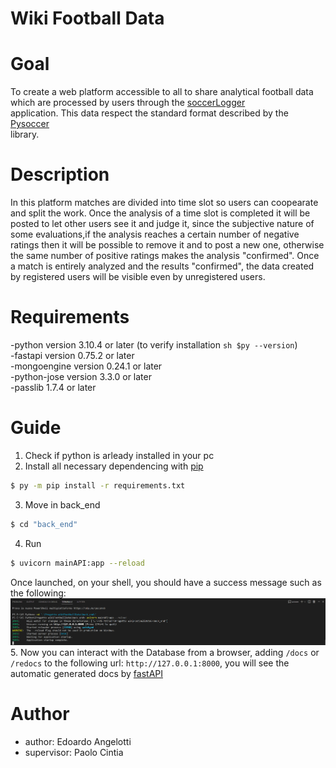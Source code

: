# Wiki Football Data

# Goal

To create a web platform accessible to all to share analytical football data which are processed by users through the [soccerLogger](https://github.com/playerank/soccerLogger)<br/> application.
This data respect the standard format described by the [Pysoccer](https://github.com/playerank/pysoccer)<br/> library.

# Description

In this platform matches are divided into time slot so users can coopearate and split the work.
Once the analysis of a time slot is completed it will be posted to let other users see it and judge it, since the subjective nature of some evaluations,if the analysis reaches a certain number of negative ratings then it will be possible to remove it and to post a new one, otherwise the same number of positive ratings makes the analysis "confirmed".
Once a match is entirely analyzed and the results "confirmed", the data created by registered users will be visible even by unregistered users.

# Requirements

-python version 3.10.4 or later (to verify installation ```sh $py --version```)<br>
-fastapi version 0.75.2 or later<br>
-mongoengine version 0.24.1 or later<br>
-python-jose version 3.3.0 or later<br>
-passlib 1.7.4 or later<br>

# Guide
1. Check if python is arleady installed in your pc<br/>
2. Install all necessary dependencing with [pip](https://pypi.org/project/pip/)<br/>
```sh
$ py -m pip install -r requirements.txt
```
3. Move in back_end<br/>
```sh
$ cd "back_end"
```
4. Run<br/>
```sh
$ uvicorn mainAPI:app --reload
```
Once launched, on your shell, you should have a success message such as the following:
![bash](/Scheme/bash.png)<br/>
5. Now you can interact with the Database from a browser, adding ```/docs``` or ```/redocs``` to the following url: ```http://127.0.0.1:8000```, you will see the automatic generated docs by [fastAPI](https://fastapi.tiangolo.com/)

# Author

- author: Edoardo Angelotti
- supervisor: Paolo Cintia

